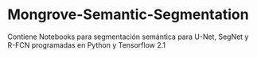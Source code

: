 # Mongrove-Semantic-Segmentation
Contiene Notebooks para segmentación semántica para U-Net, SegNet y R-FCN programadas en Python y Tensorflow 2.1
